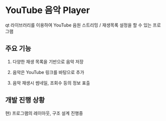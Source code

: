 # YouTube 음악 Player

qt 라이브러리를 이용하여 YouTube 음원 스트리밍 / 재생목록 설정을 할 수 있는 프로그램



## 주요 기능 

1. 다양한 재생 목록을 기반으로 음악 저장

2. 음악은 YouTube 링크를 바탕으로 추가

3. 음악 재생시 썸네일, 조회수 등의 정보 표출



## 개발 진행 상황

현) 프로그램의 레이아웃, 구조 설계 진행중